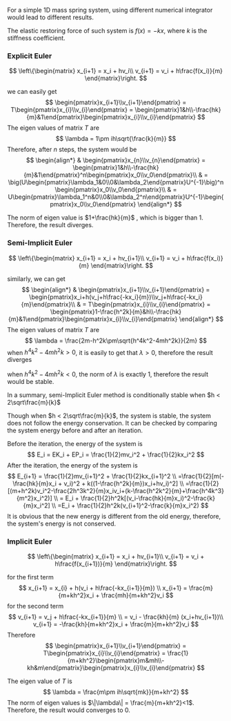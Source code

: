 For a simple 1D mass spring system, using different numerical integrator would lead to different results.

The elastic restoring force of such system is $f(x) = -kx$, where $k$ is the stiffness coefficient.

### Explicit Euler

$$
\left\{\begin{matrix}
x_{i+1} = x_i + hv_i\\
v_{i+1} = v_i + h\frac{f(x_i)}{m}
\end{matrix}\right.
$$

we can easily get
$$
\begin{pmatrix}x_{i+1}\\v_{i+1}\end{pmatrix} = T\begin{pmatrix}x_{i}\\v_{i}\end{pmatrix} = \begin{pmatrix}1&h\\-\frac{hk}{m}&1\end{pmatrix}\begin{pmatrix}x_{i}\\v_{i}\end{pmatrix}
$$
The eigen values of matrix $T$​ are
$$
\lambda = 1\pm ih\sqrt{\frac{k}{m}}
$$
Therefore, after $n$ steps, the system would be
$$
\begin{align*}
& \begin{pmatrix}x_{n}\\v_{n}\end{pmatrix} = \begin{pmatrix}1&h\\-\frac{hk}{m}&1\end{pmatrix}^n\begin{pmatrix}x_0\\v_0\end{pmatrix}\\
& = \big(U\begin{pmatrix}\lambda_1&0\\0&\lambda_2\end{pmatrix}U^{-1}\big)^n\begin{pmatrix}x_0\\v_0\end{pmatrix}\\
& = U\begin{pmatrix}\lambda_1^n&0\\0&\lambda_2^n\end{pmatrix}U^{-1}\begin{pmatrix}x_0\\v_0\end{pmatrix}
\end{align*}
$$

The norm of eigen value is $1+\frac{hk}{m}$ , which is bigger than 1. Therefore, the result diverges.



### Semi-Implicit Euler

$$
\left\{\begin{matrix}
x_{i+1} = x_i + hv_{i+1}\\
v_{i+1} = v_i + h\frac{f(x_i)}{m}
\end{matrix}\right.
$$

similarly, we can get
$$
\begin{align*}
& \begin{pmatrix}x_{i+1}\\v_{i+1}\end{pmatrix} = \begin{pmatrix}x_i+h(v_j+h\frac{-kx_i}{m})\\v_j+h\frac{-kx_i}{m}\end{pmatrix}\\
& = T\begin{pmatrix}x_{i}\\v_{i}\end{pmatrix} = \begin{pmatrix}1-\frac{h^2k}{m}&h\\-\frac{hk}{m}&1\end{pmatrix}\begin{pmatrix}x_{i}\\v_{i}\end{pmatrix}
\end{align*}
$$
The eigen values of matrix $T$ are
$$
\lambda = \frac{2m-h^2k\pm\sqrt{h^4k^2-4mh^2k}}{2m}
$$
when $h^4k^2-4mh^2k > 0$, it is easily to get that $\lambda > 0$, therefore the result diverges

when $h^4k^2-4mh^2k < 0$, the norm of $\lambda$ is exactly 1, therefore the result would be stable.

In a summary, semi-Implicit Euler method is conditionally stable when $h < 2\sqrt\frac{m}{k}$

Though when $h < 2\sqrt\frac{m}{k}$​, the system is stable, the system does not follow the energy conservation. It can be checked by comparing the system energy before and after an iteration.

Before the iteration, the energy of the system is
$$
E_i = EK_i + EP_i = \frac{1}{2}mv_i^2 + \frac{1}{2}kx_i^2
$$
After the iteration, the energy of the system is
$$
E_{i+1} = \frac{1}{2}mv_{i+1}^2 + \frac{1}{2}kx_{i+1}^2 \\
=\frac{1}{2}[m(-\frac{hk}{m}x_i + v_i)^2 + k((1-\frac{h^2k}{m})x_i+hv_i)^2] \\
=\frac{1}{2}[(m+h^2k)v_i^2-\frac{2h^3k^2}{m}x_iv_i+(k-\frac{h^2k^2}{m}+\frac{h^4k^3}{m^2}x_i^2)] \\
= E_i + \frac{1}{2}h^2k[(v_i-\frac{hk}{m}x_i)^2-\frac{k}{m}x_i^2] \\
=E_i + \frac{1}{2}h^2k(v_{i+1}^2-\frac{k}{m}x_i^2)
$$
It is obvious that the new energy is different from the old energy, therefore, the system's energy is not conserved.

### Implicit Euler

$$
\left\{\begin{matrix}
x_{i+1} = x_i + hv_{i+1}\\
v_{i+1} = v_i + h\frac{f(x_{i+1})}{m}
\end{matrix}\right.
$$



for the first term
$$
x_{i+1} = x_{i} + h(v_i + h\frac{-kx_{i+1}}{m}) \\ 
x_{i+1} = \frac{m}{m+kh^2}x_i + \frac{mh}{m+kh^2}v_i
$$
for the second term
$$
v_{i+1} = v_j + h\frac{-kx_{i+1}}{m} \\ = v_i - \frac{kh}{m} (x_i+hv_{i+1})\\
v_{i+1} = -\frac{kh}{m+kh^2}x_i + \frac{m}{m+kh^2}v_i
$$
Therefore
$$
\begin{pmatrix}x_{i+1}\\v_{i+1}\end{pmatrix} = T\begin{pmatrix}x_{i}\\v_{i}\end{pmatrix} = \frac{1}{m+kh^2}\begin{pmatrix}m&mh\\-kh&m\end{pmatrix}\begin{pmatrix}x_{i}\\v_{i}\end{pmatrix}
$$

The eigen value of $T$ is
$$
\lambda = \frac{m\pm ih\sqrt{mk}}{m+kh^2}
$$
The norm of eigen values is $\|\lambda\| = \frac{m}{m+kh^2}<1$​. Therefore, the result would converges to 0.​

